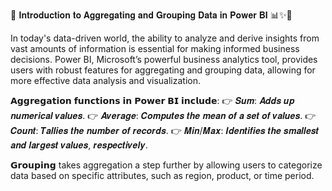 🚀 𝐈𝐧𝐭𝐫𝐨𝐝𝐮𝐜𝐭𝐢𝐨𝐧 𝐭𝐨 𝐀𝐠𝐠𝐫𝐞𝐠𝐚𝐭𝐢𝐧𝐠 𝐚𝐧𝐝 𝐆𝐫𝐨𝐮𝐩𝐢𝐧𝐠 𝐃𝐚𝐭𝐚 𝐢𝐧 𝐏𝐨𝐰𝐞𝐫 𝐁𝐈 📊✨🚀

In today's data-driven world, the ability to analyze and derive insights from vast amounts of information is essential for making informed business decisions. Power BI, Microsoft’s powerful business analytics tool, provides users with robust features for aggregating and grouping data, allowing for more effective data analysis and visualization.

𝗔𝗴𝗴𝗿𝗲𝗴𝗮𝘁𝗶𝗼𝗻 𝗳𝘂𝗻𝗰𝘁𝗶𝗼𝗻𝘀 𝗶𝗻 𝗣𝗼𝘄𝗲𝗿 𝗕𝗜 𝗶𝗻𝗰𝗹𝘂𝗱𝗲:
👉 𝑺𝒖𝒎: 𝑨𝒅𝒅𝒔 𝒖𝒑 𝒏𝒖𝒎𝒆𝒓𝒊𝒄𝒂𝒍 𝒗𝒂𝒍𝒖𝒆𝒔.
👉 𝑨𝒗𝒆𝒓𝒂𝒈𝒆: 𝑪𝒐𝒎𝒑𝒖𝒕𝒆𝒔 𝒕𝒉𝒆 𝒎𝒆𝒂𝒏 𝒐𝒇 𝒂 𝒔𝒆𝒕 𝒐𝒇 𝒗𝒂𝒍𝒖𝒆𝒔.
👉 𝑪𝒐𝒖𝒏𝒕: 𝑻𝒂𝒍𝒍𝒊𝒆𝒔 𝒕𝒉𝒆 𝒏𝒖𝒎𝒃𝒆𝒓 𝒐𝒇 𝒓𝒆𝒄𝒐𝒓𝒅𝒔.
👉 𝑴𝒊𝒏/𝑴𝒂𝒙: 𝑰𝒅𝒆𝒏𝒕𝒊𝒇𝒊𝒆𝒔 𝒕𝒉𝒆 𝒔𝒎𝒂𝒍𝒍𝒆𝒔𝒕 𝒂𝒏𝒅 𝒍𝒂𝒓𝒈𝒆𝒔𝒕 𝒗𝒂𝒍𝒖𝒆𝒔, 𝒓𝒆𝒔𝒑𝒆𝒄𝒕𝒊𝒗𝒆𝒍𝒚.

𝗚𝗿𝗼𝘂𝗽𝗶𝗻𝗴 takes aggregation a step further by allowing users to categorize data based on specific attributes, such as region, product, or time period.
